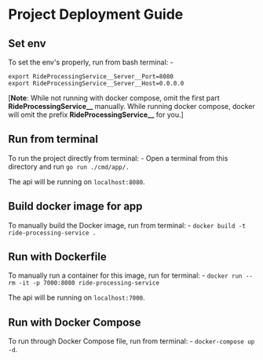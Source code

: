 # Project Deployment Guide

## Set env

To set the env's properly, run from bash terminal: -
```
export RideProcessingService__Server__Port=8080
export RideProcessingService__Server__Host=0.0.0.0
```

[**Note**: While not running with docker compose, omit the first part **RideProcessingService__** manually.
While running docker compose, docker will omit the prefix **RideProcessingService__** for you.]

## Run from terminal

To run the project directly from terminal: -
Open a terminal from this directory and run `go run ./cmd/app/.`

The api will be running on `localhost:8080`.

## Build docker image for app

To manually build the Docker image, run from terminal: -
`docker build -t ride-processing-service .`

## Run with Dockerfile

To manually run a container for this image, run for terminal: -
`docker run --rm -it -p 7000:8080 ride-processing-service`

The api will be running on `localhost:7000`.

## Run with Docker Compose

To run through Docker Compose file, run from terminal: -
`docker-compose up -d`.
